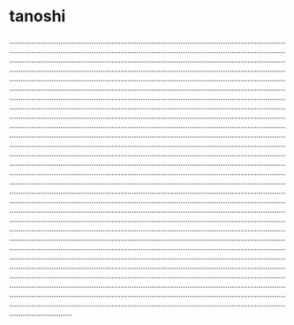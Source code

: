 # tanoshi

........................................................................................................................................................................................................................................................................................................................................................................................................................................................................................................................................................................................................................................................................................................................................................................................................................................................................................................................................................................................................................................................................................................................................................................................................................................................................................................................................................................................................................................................................................................................................................................................................................................................................................................................................................................................................................................................................................................................................................................................................................................................................................................................................................................................................................................................................................................................................................................................................................................................................................................................................................................................................................................................................................................................................................................................................................................................................................................................................................................................................................................................................................................................................................................................................................................................................................................................................................................................................................................................................................................................................................................................................................................................................................................................................................................
